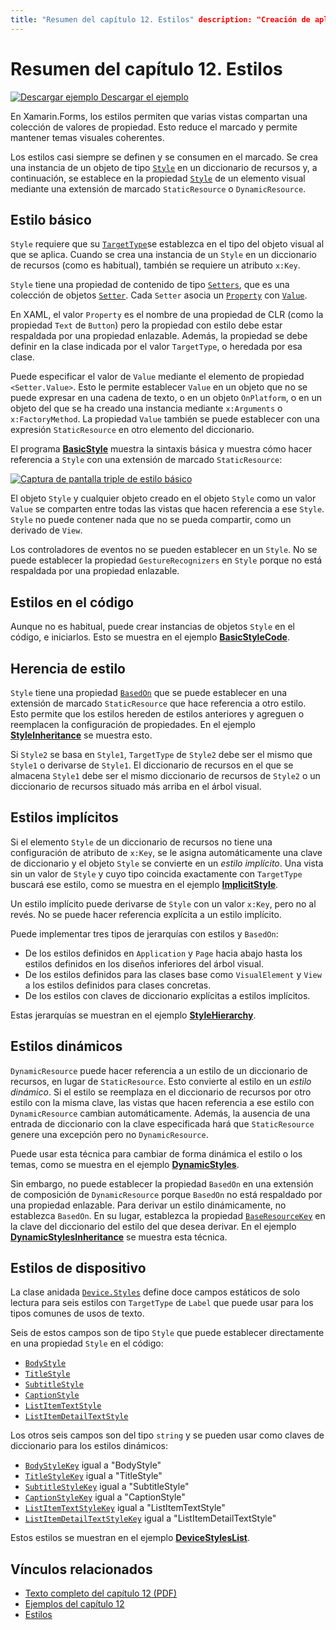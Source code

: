 ```yaml
---
title: "Resumen del capítulo 12. Estilos" description: "Creación de aplicaciones móviles con Xamarin.Forms: Resumen del capítulo 12. Estilos" ms.prod: xamarin ms.technology: xamarin-forms ms.assetid: 3EAE6BDC-8EFB-464B-A87B-1C35B8387BB3 author: davidbritch ms.author: dabritch ms.date: 07/19/2018 no-loc: [Xamarin.Forms, Xamarin.Essentials]
---
```


# <a name="summary-of-chapter-12-styles"></a>Resumen del capítulo 12. Estilos

[![Descargar ejemplo](~/media/shared/download.png) Descargar el ejemplo](https://github.com/xamarin/xamarin-forms-book-samples/tree/master/Chapter12)

En Xamarin.Forms, los estilos permiten que varias vistas compartan una colección de valores de propiedad. Esto reduce el marcado y permite mantener temas visuales coherentes.

Los estilos casi siempre se definen y se consumen en el marcado. Se crea una instancia de un objeto de tipo [`Style`](xref:Xamarin.Forms.Style) en un diccionario de recursos y, a continuación, se establece en la propiedad [`Style`](xref:Xamarin.Forms.NavigableElement.Style) de un elemento visual mediante una extensión de marcado `StaticResource` o `DynamicResource`.

## <a name="the-basic-style"></a>Estilo básico

`Style` requiere que su [`TargetType`](xref:Xamarin.Forms.Style.TargetType)se establezca en el tipo del objeto visual al que se aplica. Cuando se crea una instancia de un `Style` en un diccionario de recursos (como es habitual), también se requiere un atributo `x:Key`.

`Style` tiene una propiedad de contenido de tipo [`Setters`](xref:Xamarin.Forms.Style.Setters), que es una colección de objetos [`Setter`](xref:Xamarin.Forms.Setter). Cada `Setter` asocia un [`Property`](xref:Xamarin.Forms.Setter.Property) con [`Value`](xref:Xamarin.Forms.Setter.Value).

En XAML, el valor `Property` es el nombre de una propiedad de CLR (como la propiedad `Text` de `Button`) pero la propiedad con estilo debe estar respaldada por una propiedad enlazable. Además, la propiedad se debe definir en la clase indicada por el valor `TargetType`, o heredada por esa clase.

Puede especificar el valor de `Value` mediante el elemento de propiedad `<Setter.Value>`. Esto le permite establecer `Value` en un objeto que no se puede expresar en una cadena de texto, o en un objeto `OnPlatform`, o en un objeto del que se ha creado una instancia mediante `x:Arguments` o `x:FactoryMethod`. La propiedad `Value` también se puede establecer con una expresión `StaticResource` en otro elemento del diccionario.

El programa [**BasicStyle**](https://github.com/xamarin/xamarin-forms-book-samples/tree/master/Chapter12/BasicStyle) muestra la sintaxis básica y muestra cómo hacer referencia a `Style` con una extensión de marcado `StaticResource`:

[![Captura de pantalla triple de estilo básico](images/ch12fg01-small.png "Estilos básicos")](images/ch12fg01-large.png#lightbox "Estilos básicos")

El objeto `Style` y cualquier objeto creado en el objeto `Style` como un valor `Value` se comparten entre todas las vistas que hacen referencia a ese `Style`. `Style` no puede contener nada que no se pueda compartir, como un derivado de `View`.

Los controladores de eventos no se pueden establecer en un `Style`. No se puede establecer la propiedad `GestureRecognizers` en `Style` porque no está respaldada por una propiedad enlazable.

## <a name="styles-in-code"></a>Estilos en el código

Aunque no es habitual, puede crear instancias de objetos `Style` en el código, e iniciarlos. Esto se muestra en el ejemplo [**BasicStyleCode**](https://github.com/xamarin/xamarin-forms-book-samples/tree/master/Chapter12/BasicStyleCode).

## <a name="style-inheritance"></a>Herencia de estilo

`Style` tiene una propiedad [`BasedOn`](xref:Xamarin.Forms.Style.BasedOn) que se puede establecer en una extensión de marcado `StaticResource` que hace referencia a otro estilo. Esto permite que los estilos hereden de estilos anteriores y agreguen o reemplacen la configuración de propiedades. En el ejemplo [**StyleInheritance**](https://github.com/xamarin/xamarin-forms-book-samples/tree/master/Chapter12/StyleInheritance) se muestra esto.

Si `Style2` se basa en `Style1`, `TargetType` de `Style2` debe ser el mismo que `Style1` o derivarse de `Style1`. El diccionario de recursos en el que se almacena `Style1` debe ser el mismo diccionario de recursos de `Style2` o un diccionario de recursos situado más arriba en el árbol visual.

## <a name="implicit-styles"></a>Estilos implícitos

Si el elemento `Style` de un diccionario de recursos no tiene una configuración de atributo de `x:Key`, se le asigna automáticamente una clave de diccionario y el objeto `Style` se convierte en un *estilo implícito*. Una vista sin un valor de `Style` y cuyo tipo coincida exactamente con `TargetType` buscará ese estilo, como se muestra en el ejemplo [**ImplicitStyle**](https://github.com/xamarin/xamarin-forms-book-samples/tree/master/Chapter12/ImplicitStyle).

Un estilo implícito puede derivarse de `Style` con un valor `x:Key`, pero no al revés. No se puede hacer referencia explícita a un estilo implícito.

Puede implementar tres tipos de jerarquías con estilos y `BasedOn`:

- De los estilos definidos en `Application` y `Page` hacia abajo hasta los estilos definidos en los diseños inferiores del árbol visual.
- De los estilos definidos para las clases base como `VisualElement` y `View` a los estilos definidos para clases concretas.
- De los estilos con claves de diccionario explícitas a estilos implícitos.

Estas jerarquías se muestran en el ejemplo [**StyleHierarchy**](https://github.com/xamarin/xamarin-forms-book-samples/tree/master/Chapter12/StyleHierarchy).

## <a name="dynamic-styles"></a>Estilos dinámicos

`DynamicResource` puede hacer referencia a un estilo de un diccionario de recursos, en lugar de `StaticResource`. Esto convierte al estilo en un *estilo dinámico*. Si el estilo se reemplaza en el diccionario de recursos por otro estilo con la misma clave, las vistas que hacen referencia a ese estilo con `DynamicResource` cambian automáticamente. Además, la ausencia de una entrada de diccionario con la clave especificada hará que `StaticResource` genere una excepción pero no `DynamicResource`.

Puede usar esta técnica para cambiar de forma dinámica el estilo o los temas, como se muestra en el ejemplo [**DynamicStyles**](https://github.com/xamarin/xamarin-forms-book-samples/tree/master/Chapter12/DynamicStyles).

Sin embargo, no puede establecer la propiedad `BasedOn` en una extensión de composición de `DynamicResource` porque `BasedOn` no está respaldado por una propiedad enlazable. Para derivar un estilo dinámicamente, no establezca `BasedOn`. En su lugar, establezca la propiedad [`BaseResourceKey`](xref:Xamarin.Forms.Style.BaseResourceKey) en la clave del diccionario del estilo del que desea derivar. En el ejemplo [**DynamicStylesInheritance**](https://github.com/xamarin/xamarin-forms-book-samples/tree/master/Chapter12/DynaStylesInh) se muestra esta técnica.

## <a name="device-styles"></a>Estilos de dispositivo

La clase anidada [`Device.Styles`](xref:Xamarin.Forms.Device.Styles) define doce campos estáticos de solo lectura para seis estilos con `TargetType` de `Label` que puede usar para los tipos comunes de usos de texto.

Seis de estos campos son de tipo `Style` que puede establecer directamente en una propiedad `Style` en el código:

- [`BodyStyle`](xref:Xamarin.Forms.Device.Styles.BodyStyle)
- [`TitleStyle`](xref:Xamarin.Forms.Device.Styles.TitleStyle)
- [`SubtitleStyle`](xref:Xamarin.Forms.Device.Styles.SubtitleStyle)
- [`CaptionStyle`](xref:Xamarin.Forms.Device.Styles.CaptionStyle)
- [`ListItemTextStyle`](xref:Xamarin.Forms.Device.Styles.ListItemTextStyle)
- [`ListItemDetailTextStyle`](xref:Xamarin.Forms.Device.Styles.ListItemDetailTextStyle)

Los otros seis campos son del tipo `string` y se pueden usar como claves de diccionario para los estilos dinámicos:

- [`BodyStyleKey`](xref:Xamarin.Forms.Device.Styles.BodyStyleKey) igual a "BodyStyle"
- [`TitleStyleKey`](xref:Xamarin.Forms.Device.Styles.TitleStyleKey) igual a "TitleStyle"
- [`SubtitleStyleKey`](xref:Xamarin.Forms.Device.Styles.SubtitleStyleKey) igual a "SubtitleStyle"
- [`CaptionStyleKey`](xref:Xamarin.Forms.Device.Styles.CaptionStyleKey) igual a "CaptionStyle"
- [`ListItemTextStyleKey`](xref:Xamarin.Forms.Device.Styles.ListItemTextStyleKey) igual a "ListItemTextStyle"
- [`ListItemDetailTextStyleKey`](xref:Xamarin.Forms.Device.Styles.ListItemDetailTextStyleKey) igual a "ListItemDetailTextStyle"

Estos estilos se muestran en el ejemplo [**DeviceStylesList**](https://github.com/xamarin/xamarin-forms-book-samples/tree/master/Chapter12/DeviceStylesList).

## <a name="related-links"></a>Vínculos relacionados

- [Texto completo del capítulo 12 (PDF)](https://download.xamarin.com/developer/xamarin-forms-book/XamarinFormsBook-Ch12-Apr2016.pdf)
- [Ejemplos del capítulo 12](https://github.com/xamarin/xamarin-forms-book-samples/tree/master/Chapter12)
- [Estilos](~/xamarin-forms/user-interface/styles/index.md)
